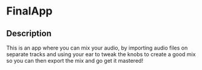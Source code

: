 # FinalApp

## Description
This is an app where you can mix your audio, by importing audio files on separate tracks and using your ear to tweak the knobs to create a good mix so you can then export the mix and go get it mastered!
